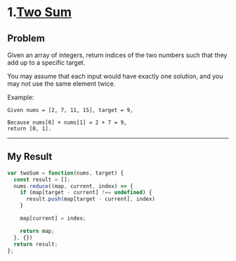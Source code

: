# 1.[Two Sum](https://leetcode.com/problems/two-sum/description/)

## Problem

Given an array of integers, return indices of the two numbers such that they add up to a specific target.

You may assume that each input would have exactly one solution, and you may not use the same element twice.

Example:

``` text
Given nums = [2, 7, 11, 15], target = 9,

Because nums[0] + nums[1] = 2 + 7 = 9,
return [0, 1].
```

---

## My Result

``` js
var twoSum = function(nums, target) {
  const result = [];
  nums.reduce((map, current, index) => {
    if (map[target - current] !== undefined) {
      result.push(map[target - current], index)
    }

    map[current] = index;

    return map;
  }, {})
  return result;
};
```